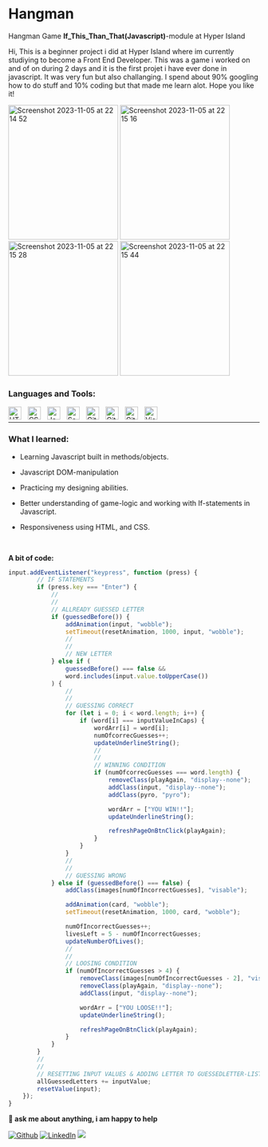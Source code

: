# Hangman
Hangman Game **If_This_Than_That(Javascript)**-module at Hyper Island

Hi, This is a beginner project i did at Hyper Island where im currently studiying to become a Front End Developer. This was a game i worked on and of on during 2 days and it is the first projet i have ever done in javascript. It was very fun but also challanging. I spend about 90% googling how to do stuff and 10% coding but that made me learn alot. Hope you like it! 



<img width="220" height="270" alt="Screenshot 2023-11-05 at 22 14 52" src="https://github.com/OskarSollenberg/fed25-fundamentals-mtv/assets/122973984/5733d3d4-3de9-46c0-bd3b-e6ab8fa9f561">
<img width="220" height="270" alt="Screenshot 2023-11-05 at 22 15 16" src="https://github.com/OskarSollenberg/fed25-fundamentals-mtv/assets/122973984/9a52a3b4-f59f-4e50-a53b-785068e29ad2">
<img width="220" height="270" alt="Screenshot 2023-11-05 at 22 15 28" src="https://github.com/OskarSollenberg/fed25-fundamentals-mtv/assets/122973984/cde8578a-b823-400e-9a2d-e9f6b4aa6495">
<img width="220" height="270" alt="Screenshot 2023-11-05 at 22 15 44" src="https://github.com/OskarSollenberg/fed25-fundamentals-mtv/assets/122973984/c2b66878-7bc6-456c-bd0b-27b2c9c4424e">




### Languages and Tools:


<img align="left" alt="HTML5" width="26px" src="https://cdn.jsdelivr.net/gh/devicons/devicon/icons/html5/html5-original.svg" style="padding-right:10px;" />
<img align="left" alt="CSS3" width="26px" src="https://cdn.jsdelivr.net/gh/devicons/devicon/icons/css3/css3-original.svg" style="padding-right:10px;" />
<img align="left" alt="Javascript" width="26px" src="https://cdn.worldvectorlogo.com/logos/javascript-1.svg" style="padding-right:10px;" />
<img align="left" alt="Sass" width="26px" src="https://cdn.jsdelivr.net/gh/devicons/devicon/icons/sass/sass-original.svg" style="padding-right:10px;" />
<img align="left" alt="Git" width="26px" src="https://cdn.jsdelivr.net/gh/devicons/devicon/icons/git/git-original.svg" style="padding-right:10px;" />
<img align="left" alt="GitHub" width="26px" src="https://user-images.githubusercontent.com/3369400/139448065-39a229ba-4b06-434b-bc67-616e2ed80c8f.png" style="padding-right:10px;" />
<img align="left" alt="GitHub" width="26px" src="https://seeklogo.com/images/N/netlify-logo-758722CDF4-seeklogo.com.png" style="padding-right:10px;" />
<img align="left" alt="Visual Studio Code" width="26px" src="https://cdn.jsdelivr.net/gh/devicons/devicon/icons/vscode/vscode-original.svg" style="padding-right:10px;" />

<br />

---
### What I learned:

- Learning Javascript built in methods/objects. 

- Javascript DOM-manipulation

- Practicing my designing abilities. 

- Better understanding of game-logic and working with If-statements in Javascript.

- Responsiveness using HTML, and CSS.

<!--STRAT_SECTION:code-->

<br>

**A bit of code:**

```js
input.addEventListener("keypress", function (press) {
        // IF STATEMENTS
        if (press.key === "Enter") {
            //
            //
            // ALLREADY GUESSED LETTER
            if (guessedBefore()) {
                addAnimation(input, "wobble");
                setTimeout(resetAnimation, 1000, input, "wobble");
                //
                //
                // NEW LETTER
            } else if (
                guessedBefore() === false &&
                word.includes(input.value.toUpperCase())
            ) {
                //
                //
                // GUESSING CORRECT
                for (let i = 0; i < word.length; i++) {
                    if (word[i] === inputValueInCaps) {
                        wordArr[i] = word[i];
                        numOfcorrecGuesses++;
                        updateUnderlineString();
                        //
                        //
                        // WINNING CONDITION
                        if (numOfcorrecGuesses === word.length) {
                            removeClass(playAgain, "display--none");
                            addClass(input, "display--none");
                            addClass(pyro, "pyro");

                            wordArr = ["YOU WIN!!"];
                            updateUnderlineString();

                            refreshPageOnBtnClick(playAgain);
                        }
                    }
                }
                //
                //
                // GUESSING WRONG
            } else if (guessedBefore() === false) {
                addClass(images[numOfIncorrectGuesses], "visable");

                addAnimation(card, "wobble");
                setTimeout(resetAnimation, 1000, card, "wobble");

                numOfIncorrectGuesses++;
                livesLeft = 5 - numOfIncorrectGuesses;
                updateNumberOfLives();
                //
                //
                // LOOSING CONDITION
                if (numOfIncorrectGuesses > 4) {
                    removeClass(images[numOfIncorrectGuesses - 2], "visable");
                    removeClass(playAgain, "display--none");
                    addClass(input, "display--none");

                    wordArr = ["YOU LOOSE!!"];
                    updateUnderlineString();

                    refreshPageOnBtnClick(playAgain);
                }
            }
        }
        //
        //
        // RESETTING INPUT VALUES & ADDING LETTER TO GUESSEDLETTER-LIST
        allGuessedLetters += inputValue;
        resetValue(input);
    });
}


```

**💬 ask me about anything, i am happy to help**

<p>
<a href="https://github.com/thmsgbrt" target="_blank"><img alt="Github" src="https://img.shields.io/badge/GitHub-%2312100E.svg?&style=for-the-badge&logo=Github&logoColor=white" /></a> 
<a href="https://www.linkedin.com/in/thomas-guibert" target="_blank"><img alt="LinkedIn" src="https://img.shields.io/badge/linkedin-%230077B5.svg?&style=for-the-badge&logo=linkedin&logoColor=white" /></a>
<a href="https://www.instagram.com/mokkapps/"><img src="https://img.shields.io/badge/instagram-%23E4405F.svg?&style=for-the-badge&logo=instagram&logoColor=white"></a>
</p>


